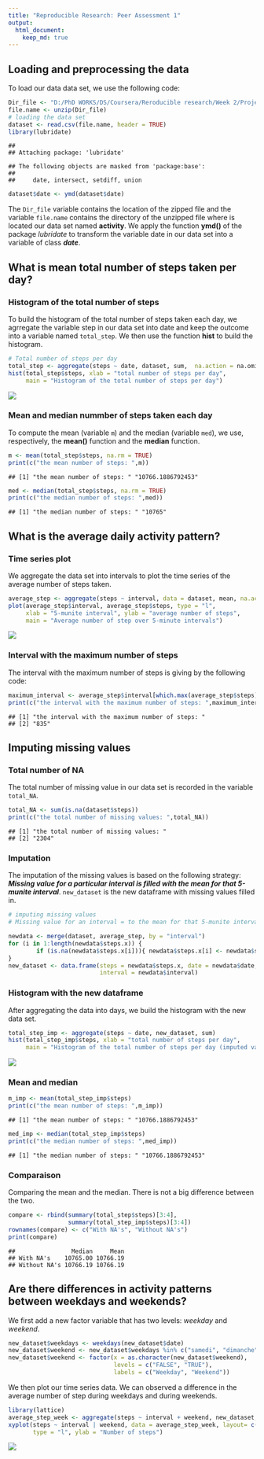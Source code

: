```yaml
---
title: "Reproducible Research: Peer Assessment 1"
output: 
  html_document:
    keep_md: true
---
```



## Loading and preprocessing the data
 
To load our data data set, we use the following code:  


```r
Dir_file <- "D:/PhD WORKS/DS/Coursera/Reroducible research/Week 2/Project/RepData_PeerAssessment1/activity.zip"
file.name <- unzip(Dir_file)
# loading the data set
dataset <- read.csv(file.name, header = TRUE)
library(lubridate)
```

```
## 
## Attaching package: 'lubridate'
```

```
## The following objects are masked from 'package:base':
## 
##     date, intersect, setdiff, union
```

```r
dataset$date <- ymd(dataset$date)
```

The `Dir_file` variable contains the location of the zipped file and the variable `file.name` contains the directory of the unzipped file where is located our data set named **activity**. We apply the function **ymd()** of the package _lubridate_ to transform the variable date in our data set into a variable of class _**date**_. 

## What is mean total number of steps taken per day?

### Histogram of the total number of steps

To build the histogram of the total number of steps taken each day, we agrregate the variable step in our data set into date and keep the outcome into a variable named `total_step`. We then use the function **hist** to build the histogram.


```r
# Total number of steps per day
total_step <- aggregate(steps ~ date, dataset, sum,  na.action = na.omit)
hist(total_step$steps, xlab = "total number of steps per day", 
     main = "Histogram of the total number of steps per day")
```

![](PA1_template_files/figure-html/histogram-1.png)<!-- -->

### Mean and median nummber of steps taken each day

To compute the mean (variable `m`) and the median (variable `med`), we use, respectively, the **mean()** function and the **median** function.  


```r
m <- mean(total_step$steps, na.rm = TRUE)
print(c("the mean number of steps: ",m))
```

```
## [1] "the mean number of steps: " "10766.1886792453"
```

```r
med <- median(total_step$steps, na.rm = TRUE)
print(c("the median number of steps: ",med))
```

```
## [1] "the median number of steps: " "10765"
```

## What is the average daily activity pattern?

### Time series plot

We aggregate the data set into intervals to plot the time series of the average number of steps taken.


```r
average_step <- aggregate(steps ~ interval, data = dataset, mean, na.action = na.omit)
plot(average_step$interval, average_step$steps, type = "l", 
     xlab = "5-munite interval", ylab = "average number of steps",
     main = "Average number of step over 5-minute intervals")
```

![](PA1_template_files/figure-html/ts-1.png)<!-- -->

### Interval with the maximum number of steps


The interval with the maximum number of steps is giving by the following code:


```r
maximum_interval <- average_step$interval[which.max(average_step$steps)]
print(c("the interval with the maximum number of steps: ",maximum_interval))
```

```
## [1] "the interval with the maximum number of steps: "
## [2] "835"
```
## Imputing missing values

### Total number of NA

The total number of missing value in our data set is recorded in the variable `total_NA`.



```r
total_NA <- sum(is.na(dataset$steps))
print(c("the total number of missing values: ",total_NA))
```

```
## [1] "the total number of missing values: "
## [2] "2304"
```

### Imputation

The imputation of the missing values is based on the following strategy: _**Missing value for a particular interval is filled with the mean for that 5-munite interval**_. `new_dataset` is the new dataframe with missing values filled in.


```r
# imputing missing values
# Missing value for an interval = to the mean for that 5-munite interval

newdata <- merge(dataset, average_step, by = "interval")
for (i in 1:length(newdata$steps.x)) { 
        if (is.na(newdata$steps.x[i])){ newdata$steps.x[i] <- newdata$steps.y[i]}
}
new_dataset <- data.frame(steps = newdata$steps.x, date = newdata$date, 
                          interval = newdata$interval)
```

### Histogram with the new dataframe

After aggregating the data into days, we build the histogram with the new data set.


```r
total_step_imp <- aggregate(steps ~ date, new_dataset, sum)
hist(total_step_imp$steps, xlab = "total number of steps per day", 
     main = "Histogram of the total number of steps per day (imputed values)")
```

![](PA1_template_files/figure-html/hist2-1.png)<!-- -->

### Mean and median


```r
m_imp <- mean(total_step_imp$steps)
print(c("the mean number of steps: ",m_imp))
```

```
## [1] "the mean number of steps: " "10766.1886792453"
```

```r
med_imp <- median(total_step_imp$steps)
print(c("the median number of steps: ",med_imp))
```

```
## [1] "the median number of steps: " "10766.1886792453"
```

### Comparaison

Comparing the mean and the median. There is not a big difference between the two.


```r
compare <- rbind(summary(total_step$steps)[3:4],
                 summary(total_step_imp$steps)[3:4])
rownames(compare) <- c("With NA's", "Without NA's")
print(compare)
```

```
##                Median     Mean
## With NA's    10765.00 10766.19
## Without NA's 10766.19 10766.19
```

## Are there differences in activity patterns between weekdays and weekends?

We first add a new factor variable that has two levels: _weekday_ and _weekend_.


```r
new_dataset$weekdays <- weekdays(new_dataset$date)
new_dataset$weekend <- new_dataset$weekdays %in% c("samedi", "dimanche")
new_dataset$weekend <- factor(x = as.character(new_dataset$weekend),
                              levels = c("FALSE", "TRUE"),
                              labels = c("Weekday", "Weekend"))
```

We then plot our time series data. We can observed a difference in the average number of step during weekdays and during weekends.


```r
library(lattice)
average_step_week <- aggregate(steps ~ interval + weekend, new_dataset, mean)
xyplot(steps ~ interval | weekend, data = average_step_week, layout= c(1,2),
       type = "l", ylab = "Number of steps")
```

![](PA1_template_files/figure-html/ts_weekdays-1.png)<!-- -->




